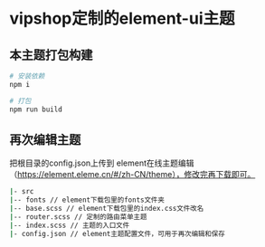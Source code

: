 # vipshop定制的element-ui主题

## 本主题打包构建

```sh
# 安装依赖
npm i

# 打包
npm run build
```

## 再次编辑主题

把根目录的config.json上传到 element在线主题编辑（https://element.eleme.cn/#/zh-CN/theme），修改完再下载即可。

```sh
|- src
|-- fonts // element下载包里的fonts文件夹
|-- base.scss // element下载包里的index.css文件改名
|-- router.scss // 定制的路由菜单主题
|-- index.scss // 主题的入口文件
|- config.json // element主题配置文件，可用于再次编辑和保存
```